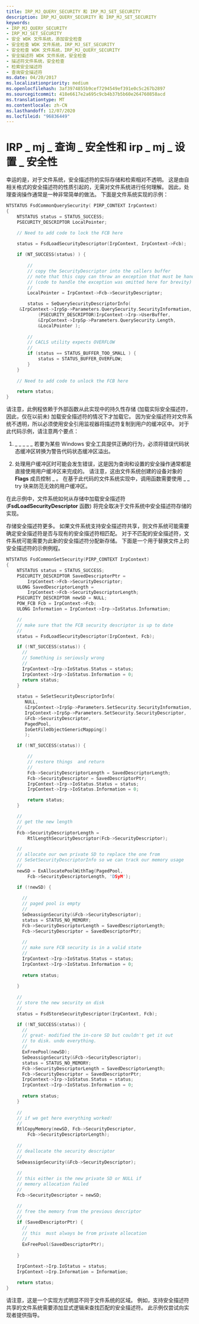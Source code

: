 ```yaml
---
title: IRP_MJ_QUERY_SECURITY 和 IRP_MJ_SET_SECURITY
description: IRP_MJ_QUERY_SECURITY 和 IRP_MJ_SET_SECURITY
keywords:
- IRP_MJ_QUERY_SECURITY
- IRP_MJ_SET_SECURITY
- 安全 WDK 文件系统，添加安全检查
- 安全检查 WDK 文件系统，IRP_MJ_SET_SECURITY
- 安全检查 WDK 文件系统，IRP_MJ_QUERY_SECURITY
- 安全描述符 WDK 文件系统，安全检查
- 描述符文件系统，安全检查
- 检索安全描述符
- 查询安全描述符
ms.date: 04/20/2017
ms.localizationpriority: medium
ms.openlocfilehash: 3af3974855b9cef7294549ef391e0c5c267b2897
ms.sourcegitcommit: 418e6617e2a695c9cb4b37b5b60e264760858acd
ms.translationtype: MT
ms.contentlocale: zh-CN
ms.lasthandoff: 12/07/2020
ms.locfileid: "96836449"
---
```

# <a name="irp_mj_query_security-and-irp_mj_set_security"></a>IRP \_ mj \_ 查询 \_ 安全性和 irp \_ mj \_ 设置 \_ 安全性


幸运的是，对于文件系统，安全描述符的实际存储和检索相对不透明。 这是由自相关格式的安全描述符的性质引起的，无需对文件系统进行任何理解。 因此，处理查询操作通常是一种非常简单的做法。 下面是文件系统实现的示例：

```cpp
NTSTATUS FsdCommonQuerySecurity( PIRP_CONTEXT IrpContext)
{
    NTSTATUS status = STATUS_SUCCESS;
    PSECURITY_DESCRIPTOR LocalPointer;

    // Need to add code to lock the FCB here

    status = FsdLoadSecurityDescriptor(IrpContext, IrpContext->Fcb);
 
    if (NT_SUCCESS(status) ) {
 
        //
        // copy the SecurityDescriptor into the callers buffer
        // note that this copy can throw an exception that must be handled
        // (code to handle the exception was omitted here for brevity)
        //
        LocalPointer = IrpContext->Fcb->SecurityDescriptor;

        status = SeQuerySecurityDescriptorInfo(
     &IrpContext->IrpSp->Parameters.QuerySecurity.SecurityInformation,
            (PSECURITY_DESCRIPTOR)IrpContext->Irp->UserBuffer,
            &IrpContext->IrpSp->Parameters.QuerySecurity.Length,
            &LocalPointer );
 
        //
        // CACLS utility expects OVERFLOW
        //
        if (status == STATUS_BUFFER_TOO_SMALL ) {
            status = STATUS_BUFFER_OVERFLOW;
        }
    }
 
    // Need to add code to unlock the FCB here

    return status;
}
```

请注意，此例程依赖于外部函数从此实现中的持久性存储 (加载实际安全描述符，因此，仅在以前未) 加载安全描述符的情况下才加载它。 因为安全描述符对文件系统不透明，所以必须使用安全引用监视器将描述符复制到用户的缓冲区中。 对于此代码示例，请注意两个要点：

1.  \_ \_ \_ \_ \_ 若要为某些 Windows 安全工具提供正确的行为，必须将错误代码状态缓冲区转换为警告代码状态缓冲区溢出。

2.  处理用户缓冲区时可能会发生错误，这是因为查询和设置的安全操作通常都是直接使用用户缓冲区来完成的。 请注意，这由文件系统创建的设备对象的 **Flags** 成员控制 \_ 。 在基于此代码的文件系统实现中，调用函数需要使用 \_ \_ try 块来防范无效的用户缓冲区。

在此示例中，文件系统如何从存储中加载安全描述符 (**FsdLoadSecurityDescriptor** 函数) 将完全取决于文件系统中安全描述符存储的实现。

存储安全描述符更多。 如果文件系统支持安全描述符共享，则文件系统可能需要确定安全描述符是否与现有的安全描述符相匹配。 对于不匹配的安全描述符，文件系统可能需要为此新的安全描述符分配新存储。 下面是一个用于替换文件上的安全描述符的示例例程。

```cpp
NTSTATUS FsdCommonSetSecurity(PIRP_CONTEXT IrpContext)
{
    NTSTATUS status = STATUS_SUCCESS;
    PSECURITY_DESCRIPTOR SavedDescriptorPtr = 
        IrpContext->Fcb->SecurityDescriptor;
    ULONG SavedDescriptorLength = 
        IrpContext->Fcb->SecurityDescriptorLength;
    PSECURITY_DESCRIPTOR newSD = NULL;
    POW_FCB Fcb = IrpContext->Fcb;
    ULONG Information = IrpContext->Irp->IoStatus.Information;

    //
    // make sure that the FCB security descriptor is up to date
    //
    status = FsdLoadSecurityDescriptor(IrpContext, Fcb);

    if (!NT_SUCCESS(status)) {
      //
      // Something is seriously wrong 
      //
      IrpContext->Irp->IoStatus.Status = status;
      IrpContext->Irp->IoStatus.Information = 0;
      return status;
    }        
 
    status = SeSetSecurityDescriptorInfo(
       NULL,
       &IrpContext->IrpSp->Parameters.SetSecurity.SecurityInformation,
       IrpContext->IrpSp->Parameters.SetSecurity.SecurityDescriptor,
       &Fcb->SecurityDescriptor,
       PagedPool,
       IoGetFileObjectGenericMapping()
       );

    if (!NT_SUCCESS(status)) {

        //
        // restore things  and return
        //
        Fcb->SecurityDescriptorLength = SavedDescriptorLength;
        Fcb->SecurityDescriptor = SavedDescriptorPtr;
        IrpContext->Irp->IoStatus.Status = status;
        IrpContext->Irp->IoStatus.Information = 0;

        return status;
    }

    //
    // get the new length
    //
    Fcb->SecurityDescriptorLength = 
        RtlLengthSecurityDescriptor(Fcb->SecurityDescriptor);

    //
    // allocate our own private SD to replace the one from
    // SeSetSecurityDescriptorInfo so we can track our memory usage
    //
    newSD = ExAllocatePoolWithTag(PagedPool, 
        Fcb->SecurityDescriptorLength, 'DSyM');

    if (!newSD) {
 
      //
      // paged pool is empty
      //
      SeDeassignSecurity(&Fcb->SecurityDescriptor);
      status = STATUS_NO_MEMORY;
      Fcb->SecurityDescriptorLength = SavedDescriptorLength;
      Fcb->SecurityDescriptor = SavedDescriptorPtr;
 
      //
      // make sure FCB security is in a valid state
      //
      IrpContext->Irp->IoStatus.Status = status;
      IrpContext->Irp->IoStatus.Information = 0;
 
      return status;
 
    } 
 
    //
    // store the new security on disk
    //
    status = FsdStoreSecurityDescriptor(IrpContext, Fcb);

    if (!NT_SUCCESS(status)) {
      //
      // great- modified the in-core SD but couldn't get it out
      // to disk. undo everything. 
      //
      ExFreePool(newSD);
      SeDeassignSecurity(&Fcb->SecurityDescriptor);
      status = STATUS_NO_MEMORY;
      Fcb->SecurityDescriptorLength = SavedDescriptorLength;
      Fcb->SecurityDescriptor = SavedDescriptorPtr;
      IrpContext->Irp->IoStatus.Status = status;
      IrpContext->Irp->IoStatus.Information = 0;
 
      return status;
    }
 
    //
    // if we get here everything worked! 
    //
    RtlCopyMemory(newSD, Fcb->SecurityDescriptor, 
        Fcb->SecurityDescriptorLength);
 
    //
    // deallocate the security descriptor
    //
    SeDeassignSecurity(&Fcb->SecurityDescriptor);
 
    //
    // this either is the new private SD or NULL if 
    // memory allocation failed
    //
    Fcb->SecurityDescriptor = newSD;

    //
    // free the memory from the previous descriptor
    //
    if (SavedDescriptorPtr) {
      //
      // this  must always be from private allocation
      //
      ExFreePool(SavedDescriptorPtr);
 
    }        
 
    IrpContext->Irp.IoStatus = status;
    IrpContext->Irp.Information = Information;

    return status;
}
```

请注意，这是一个实现方式明显不同于文件系统的区域。 例如，支持安全描述符共享的文件系统需要添加显式逻辑来查找匹配的安全描述符。 此示例仅尝试向实现者提供指导。

 

 




